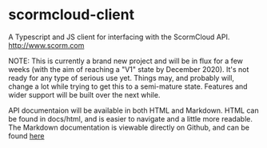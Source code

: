 # scormcloud-client

A Typescript and JS client for interfacing with the ScormCloud API. http://www.scorm.com

NOTE: This is currently a brand new project and will be in flux for a few weeks (with the aim of reaching a "V1" state by December 2020). It's not ready for any type of serious use yet. Things may, and probably will, change a lot while trying to get this to a semi-mature state. Features and wider support will be built over the next while.

API documentaion will be available in both HTML and Markdown. HTML can be found in docs/html, and is easier to navigate and a little more readable. The Markdown documentation is viewable directly on Github, and can be found [here](docs/markdown/README.md)
